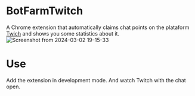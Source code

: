 # BotFarmTwitch
A Chrome extension that automatically claims chat points on the plataform [Twich](twitch.tv) and shows you some statistics about it.
![Screenshot from 2024-03-02 19-15-33](https://github.com/Crussado/BotFarmTwitch/assets/64971042/0bed280e-2168-4d17-8f74-f3b63e4aaa8a)

# Use
Add the extension in development mode. And watch Twitch with the chat open.
